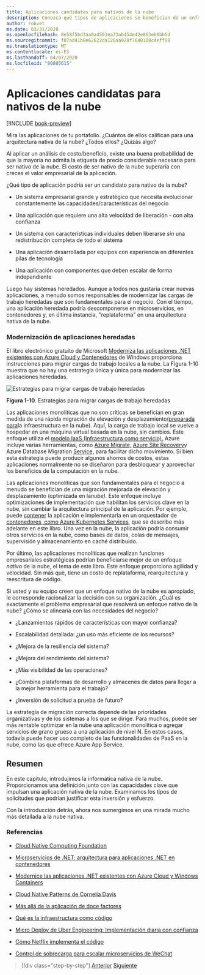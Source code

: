 ```yaml
---
title: Aplicaciones candidatas para nativos de la nube
description: Conozca qué tipos de aplicaciones se benefician de un enfoque nativo de la nube
author: robvet
ms.date: 03/31/2020
ms.openlocfilehash: 8e58f5bd3aa0a4503ea73ab454e42e863eb0bb5d
ms.sourcegitcommit: f87ad41b8e62622da126aa928f7640108c4eff98
ms.translationtype: MT
ms.contentlocale: es-ES
ms.lasthandoff: 04/07/2020
ms.locfileid: "80805615"
---
```

# <a name="candidate-apps-for-cloud-native"></a>Aplicaciones candidatas para nativos de la nube

[!INCLUDE [book-preview](../../../includes/book-preview.md)]

Mira las aplicaciones de tu portafolio. ¿Cuántos de ellos califican para una arquitectura nativa de la nube? ¿Todos ellos? ¿Quizás algo?

Al aplicar un análisis de costo/beneficio, existe una buena probabilidad de que la mayoría no admita la etiqueta de precio considerable necesaria para ser nativo de la nube. El costo de ser nativo de la nube superaría con creces el valor empresarial de la aplicación.

¿Qué tipo de aplicación podría ser un candidato para nativo de la nube?

- Un sistema empresarial grande y estratégico que necesita evolucionar constantemente las capacidades/características del negocio

- Una aplicación que requiere una alta velocidad de liberación - con alta confianza

- Un sistema con características individuales deben liberarse *sin* una redistribución completa de todo el sistema

- Una aplicación desarrollada por equipos con experiencia en diferentes pilas de tecnología

- Una aplicación con componentes que deben escalar de forma independiente

Luego hay sistemas heredados. Aunque a todos nos gustaría crear nuevas aplicaciones, a menudo somos responsables de modernizar las cargas de trabajo heredadas que son fundamentales para el negocio. Con el tiempo, una aplicación heredada podría descomponerse en microservicios, en contenedores y, en última instancia, "replataforma" en una arquitectura nativa de la nube.

### <a name="modernizing-legacy-apps"></a>Modernización de aplicaciones heredadas

El libro electrónico gratuito de Microsoft [Moderniza las aplicaciones .NET existentes con Azure Cloud y Contenedores](https://dotnet.microsoft.com/download/thank-you/modernizing-existing-net-apps-ebook) de Windows proporciona instrucciones para migrar cargas de trabajo locales a la nube. La Figura 1-10 muestra que no hay una estrategia única y única para modernizar las aplicaciones heredadas.

![Estrategias para migrar cargas de trabajo heredadas](./media/strategies-for-migrating-legacy-workloads.png)

**Figura 1-10**. Estrategias para migrar cargas de trabajo heredadas

Las aplicaciones monolíticas que no son críticas se benefician en gran medida de una rápida migración de elevación y desplazamiento[(preparada para](../modernize-with-azure-containers/lift-and-shift-existing-apps-azure-iaas.md)la infraestructura en la nube). Aquí, la carga de trabajo local se vuelve a hospedar en una máquina virtual basada en la nube, sin cambios. Este enfoque utiliza el [modelo IaaS (Infraestructura como servicio).](https://azure.microsoft.com/overview/what-is-iaas/) Azure incluye varias herramientas, como [Azure Migrate,](https://azure.microsoft.com/services/azure-migrate/) [Azure Site Recovery](https://azure.microsoft.com/services/site-recovery/)y Azure Database Migration [Service,](https://azure.microsoft.com/campaigns/database-migration/) para facilitar dicho movimiento. Si bien esta estrategia puede producir algunos ahorros de costos, estas aplicaciones normalmente no se diseñaron para desbloquear y aprovechar los beneficios de la computación en la nube.

Las aplicaciones monolíticas que son fundamentales para el negocio a menudo se benefician de una migración mejorada de elevación y desplazamiento (optimizada en la*nube).* Este enfoque incluye optimizaciones de implementación que habilitan los servicios clave en la nube, sin cambiar la arquitectura principal de la aplicación. Por ejemplo, puede [contener](https://docs.microsoft.com/virtualization/windowscontainers/about/) la aplicación e implementarla en un orquestador de [contenedores, como Azure Kubernetes Services](https://azure.microsoft.com/services/kubernetes-service/), que se describe más adelante en este libro. Una vez en la nube, la aplicación podría consumir otros servicios en la nube, como bases de datos, colas de mensajes, supervisión y almacenamiento en caché distribuido.

Por último, las aplicaciones monolíticas que realizan funciones empresariales estratégicas podrían beneficiarse mejor de un enfoque *nativo* de la nube, el tema de este libro. Este enfoque proporciona agilidad y velocidad. Sin más que, tiene un costo de replataforma, rearquitectura y reescritura de código.

Si usted y su equipo creen que un enfoque nativo de la nube es apropiado, le corresponde racionalizar la decisión con su organización. ¿Cuál es exactamente el problema empresarial que resolverá un enfoque nativo de la nube? ¿Cómo se alinearía con las necesidades del negocio?

- ¿Lanzamientos rápidos de características con mayor confianza?

- Escalabilidad detallada: ¿un uso más eficiente de los recursos?

- ¿Mejora de la resiliencia del sistema?

- ¿Mejora del rendimiento del sistema?

- ¿Más visibilidad de las operaciones?

- ¿Combina plataformas de desarrollo y almacenes de datos para llegar a la mejor herramienta para el trabajo?

- ¿Inversión de solicitud a prueba de futuro?

La estrategia de migración correcta depende de las prioridades organizativas y de los sistemas a los que se dirige. Para muchos, puede ser más rentable optimizar en la nube una aplicación monolítica o agregar servicios de grano grueso a una aplicación de nivel N. En estos casos, todavía puede hacer uso completo de las funcionalidades de PaaS en la nube, como las que ofrece Azure App Service.

## <a name="summary"></a>Resumen

En este capítulo, introdujimos la informática nativa de la nube. Proporcionamos una definición junto con las capacidades clave que impulsan una aplicación nativa de la nube. Examinamos los tipos de solicitudes que podrían justificar esta inversión y esfuerzo.

Con la introducción detrás, ahora nos sumergimos en una mirada mucho más detallada a la nube nativa.

### <a name="references"></a>Referencias

- [Cloud Native Computing Foundation](https://www.cncf.io/)

- [Microservicios de .NET: arquitectura para aplicaciones .NET en contenedores](https://dotnet.microsoft.com/download/thank-you/microservices-architecture-ebook)

- [Modernice las aplicaciones .NET existentes con Azure Cloud y Windows Containers](https://dotnet.microsoft.com/download/thank-you/modernizing-existing-net-apps-ebook)

- [Cloud Native Patterns de Cornelia Davis](https://www.manning.com/books/cloud-native-patterns)

- [Más allá de la aplicación de doce factores](https://content.pivotal.io/blog/beyond-the-twelve-factor-app)

- [Qué es la infraestructura como código](https://docs.microsoft.com/azure/devops/learn/what-is-infrastructure-as-code)

- [Micro Deploy de Uber Engineering: Implementación diaria con confianza](https://eng.uber.com/micro-deploy/)

- [Cómo Netflix implementa el código](https://www.infoq.com/news/2013/06/netflix/)

- [Control de sobrecarga para escalar microservicios de WeChat](https://www.cs.columbia.edu/~ruigu/papers/socc18-final100.pdf)

>[!div class="step-by-step"]
>[Anterior](definition.md)
>[Siguiente](introduce-eshoponcontainers-reference-app.md)
